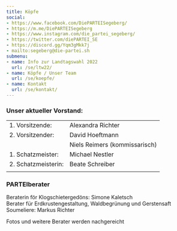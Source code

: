```yaml
---
title: Köpfe
social:
- https://www.facebook.com/DiePARTEISegeberg/
- https://m.me/DiePARTEISegeberg
- https://www.instagram.com/die_partei_segeberg/
- https://twitter.com/diePARTEI_SE
- https://discord.gg/Yqm3gMkk7j
- mailto:segeberg@die-partei.sh
submenu:
- name: Info zur Landtagswahl 2022
  url: /se/ltw22/
- name: Köpfe / Unser Team
  url: /se/koepfe/
- name: Kontakt
  url: /se/kontakt/
---
```


### Unser aktueller Vorstand:

|                      |                               |
|----------------------|-------------------------------|
| 1\. Vorsitzende:     | Alexandra Richter             |
| 2\. Vorsitzender:    | David Hoeftmann               |
|                      | Niels Reimers (kommissarisch) |
| 1\. Schatzmeister:   | Michael Nestler               |
| 2\. Schatzmeisterin: | Beate Schreiber               |
|                      |                               |


### PARTEIberater

Beraterin för Klogschietergedöns: Simone Kaletsch  
Berater für Erdkrustengestaltung, Waldbegrünung und Gerstensaft Soumeliere: Markus Richter  

Fotos und weitere Berater werden nachgereicht
